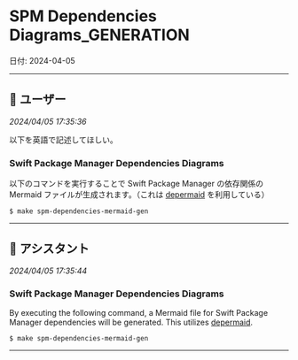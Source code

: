 # SPM Dependencies Diagrams_GENERATION

日付: 2024-04-05

---

## 👤 ユーザー
*2024/04/05 17:35:36*

以下を英語で記述してほしい。


### Swift Package Manager Dependencies Diagrams

以下のコマンドを実行することで Swift Package Manager の依存関係の Mermaid ファイルが生成されます。（これは [depermaid](https://github.com/daikimat/depermaid) を利用している）

```shell
$ make spm-dependencies-mermaid-gen
```

---

## 🤖 アシスタント
*2024/04/05 17:35:44*

### Swift Package Manager Dependencies Diagrams

By executing the following command, a Mermaid file for Swift Package Manager dependencies will be generated. This utilizes [depermaid](https://github.com/daikimat/depermaid).

```shell
$ make spm-dependencies-mermaid-gen
```

---
